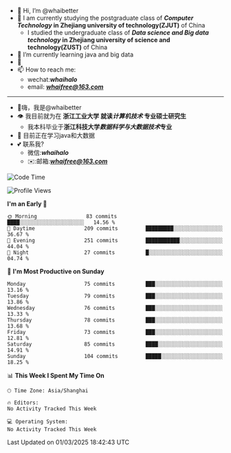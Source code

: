 - 👋 Hi, I’m @whaibetter
- 👀 I am currently studying the postgraduate class of ***Computer Technology* in Zhejiang university of technology(ZJUT)** of China
  -  I studied the undergraduate class of ***Data science and Big data technology* in Zhejiang university of science and technology(ZUST)** of China
- 🌱 I’m currently learning java and big data
- 💞️ 
- 📫 How to reach me: 
  - wechat:***whaihalo***
  - email: ***whaifree@163.com***
 ------------------------
- 👋嗨，我是@whaibetter
- 👁 我目前就为在 **浙江工业大学 就读*计算机技术* 专业硕士研究生**
  - 我本科毕业于**浙江科技大学*数据科学与大数据技术*专业**
- 🌴 目前正在学习java和大数据
- 💕 联系我?
  - 微信:***whaihalo***
  - ✉️:邮箱:***whaifree@163.com***

<!--START_SECTION:waka-->
![Code Time](http://img.shields.io/badge/Code%20Time-666%20hrs%2026%20mins-blue)

![Profile Views](http://img.shields.io/badge/Profile%20Views-1-blue)

**I'm an Early 🐤** 

```text
🌞 Morning                83 commits          ████░░░░░░░░░░░░░░░░░░░░░   14.56 % 
🌆 Daytime                209 commits         █████████░░░░░░░░░░░░░░░░   36.67 % 
🌃 Evening                251 commits         ███████████░░░░░░░░░░░░░░   44.04 % 
🌙 Night                  27 commits          █░░░░░░░░░░░░░░░░░░░░░░░░   04.74 % 
```
📅 **I'm Most Productive on Sunday** 

```text
Monday                   75 commits          ███░░░░░░░░░░░░░░░░░░░░░░   13.16 % 
Tuesday                  79 commits          ███░░░░░░░░░░░░░░░░░░░░░░   13.86 % 
Wednesday                76 commits          ███░░░░░░░░░░░░░░░░░░░░░░   13.33 % 
Thursday                 78 commits          ███░░░░░░░░░░░░░░░░░░░░░░   13.68 % 
Friday                   73 commits          ███░░░░░░░░░░░░░░░░░░░░░░   12.81 % 
Saturday                 85 commits          ████░░░░░░░░░░░░░░░░░░░░░   14.91 % 
Sunday                   104 commits         █████░░░░░░░░░░░░░░░░░░░░   18.25 % 
```


📊 **This Week I Spent My Time On** 

```text
🕑︎ Time Zone: Asia/Shanghai

🔥 Editors: 
No Activity Tracked This Week

💻 Operating System: 
No Activity Tracked This Week
```


 Last Updated on 01/03/2025 18:42:43 UTC
<!--END_SECTION:waka-->
